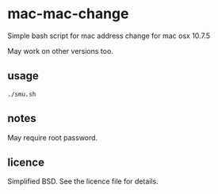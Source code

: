 mac-mac-change
==============

Simple bash script for mac address change for mac osx 10.7.5

May work on other versions too.

## usage

`
./smu.sh
`

## notes

May require root password.

## licence

Simplified BSD. See the licence file for details.

